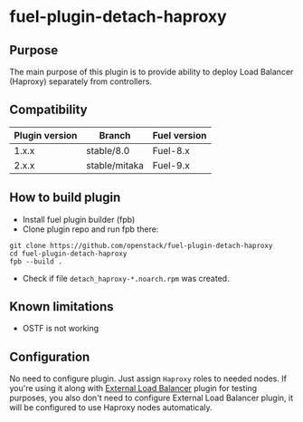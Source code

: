 fuel-plugin-detach-haproxy
==========================

## Purpose
The main purpose of this plugin is to provide ability to deploy Load Balancer
(Haproxy) separately from controllers.

## Compatibility

| Plugin version | Branch        | Fuel version |
| -------------- | ------------- | ------------ |
| 1.x.x          | stable/8.0    | Fuel-8.x     |
| 2.x.x          | stable/mitaka | Fuel-9.x     |

## How to build plugin

* Install fuel plugin builder (fpb)
* Clone plugin repo and run fpb there:
```
git clone https://github.com/openstack/fuel-plugin-detach-haproxy
cd fuel-plugin-detach-haproxy
fpb --build .
```
* Check if file `detach_haproxy-*.noarch.rpm` was created.

## Known limitations
* OSTF is not working

## Configuration

No need to configure plugin. Just assign `Haproxy` roles to needed nodes.
If you're using it along with [External Load Balancer](https://github.com/openstack/fuel-plugin-external-lb)
plugin for testing purposes, you also don't need to configure External Load
Balancer plugin, it will be configured to use Haproxy nodes automaticaly.
